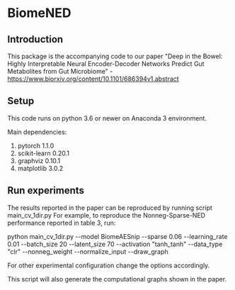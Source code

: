 # BiomeNED
## Introduction
This package is the accompanying code to our paper  "Deep in the Bowel: Highly Interpretable Neural Encoder-Decoder Networks Predict Gut Metabolites from Gut Microbiome" - https://www.biorxiv.org/content/10.1101/686394v1.abstract

## Setup

This code runs on python 3.6 or newer on Anaconda 3 environment.

Main dependencies:
1. pytorch 1.1.0
1. scikit-learn 0.20.1 
1. graphviz 0.10.1
1. matplotlib 3.0.2


## Run experiments
The results reported in the paper can be reproduced by running script main_cv_1dir.py
For example, to reproduce the Nonneg-Sparse-NED performance reported in table 3, run:

python main_cv_1dir.py --model BiomeAESnip --sparse 0.06 --learning_rate 0.01 --batch_size 20 --latent_size 70 --activation "tanh_tanh" --data_type "clr" --nonneg_weight --normalize_input --draw_graph

For other experimental configuration change the options accordingly.

This script will also generate the computational graphs shown in the paper.
